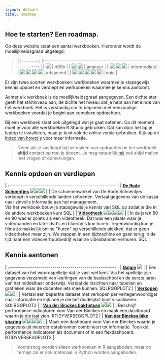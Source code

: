 ```yaml
---
layout: default
titel: Roadmap
---
```


## Hoe te starten? Een roadmap.

Op deze website staat een aantal werkboeken. Hieronder wordt de moeilijkheidsgraad uitgelegd:

> | :---------: |:---------------------------------------------------------------------:|
> | <span> <img class="inline-icon fg-red" src="./assets/svg/star.svg" /></span> | n00b |
> | <span> <img class="inline-icon fg-red" src="./assets/svg/star.svg" /> <img class="inline-icon fg-red" src="./assets/svg/star.svg" /></span> | amateur |
> | <span> <img class="inline-icon fg-red" src="./assets/svg/star.svg" /> <img class="inline-icon fg-red" src="./assets/svg/star.svg" /> <img class="inline-icon fg-red" src="./assets/svg/star.svg" /> </span> | intermediate|
> | <span> <img class="inline-icon fg-red" src="./assets/svg/star.svg" /> <img class="inline-icon fg-red" src="./assets/svg/star.svg" /> <img class="inline-icon fg-red" src="./assets/svg/star.svg" /> <img class="inline-icon fg-red" src="./assets/svg/star.svg" /></span>| advanced |
> | <span> <img class="inline-icon fg-red" src="./assets/svg/star.svg" /> <img class="inline-icon fg-red" src="./assets/svg/star.svg" /> <img class="inline-icon fg-red" src="./assets/svg/star.svg" /> <img class="inline-icon fg-red" src="./assets/svg/star.svg" /> <img class="inline-icon fg-red" src="./assets/svg/star.svg" /></span> | epic |


Er zijn twee soorten werkboeken: werkboeken waarmee je stapsgewijs kennis opdoet en verdiept en werkboeken waarmee je kennis aantoont.

Achter elk werkboek is de moeilijkheidsgraad aangegeven. Een dichte ster geeft het startniveau aan; de dichte het niveau dat je hebt aan het einde van het werkboek. Het is verstandig om te beginnen met eenvoudige werkboeken voordat je begint aan complexe opdrachten.

Bij een werkboek staat ook uitgelegd wat je gaat oefenen. Op dit moment moet je voor alle werkboeken R Studio gebruiken. Dat kan door het op je laptop te installeren, maar je kunt ook de online versie gebruiken. Kijk op de [index van howto's](howto.md) voor meer informatie.

> Neem als je vastloopt bij het maken van opdrachten in het werkboek **altijd** contact op met je docent. Je mag natuurlijk [mij](mailto:k.velthuijs@fontys.nl) ook altijd mailen met vragen of opmerkingen. 

## Kennis opdoen en verdiepen

| :------------------------------------------------------ |
| [**De Rode Schoentjes**](/oefening/de-rode-schoentjes.md) <span> <img class="inline-icon fg-red" src="./assets/svg/star.svg" /><img class="inline-icon fg-red" src="./assets/svg/star-open.svg" /><img class="inline-icon fg-red" src="./assets/svg/star-open.svg" /> </span> |
| De schoenenwinkel van De Rode Schoentjes verkoopt in verschillende landen schoenen. Vertaal gegevens van de kassa naar zinvolle informatie aan het management.<br> Via het werkboek bouw je stapsgewijs je kennis van SQL op zodat je die in de andere werkboeken kunt  <span class="pills"><span class="pill bg-blue">SQL</span></span> |
| [**Videotheek**](/oefening/videotheek.md) <span> <img class="inline-icon fg-red" src="./assets/svg/star.svg" /><img class="inline-icon fg-red" src="./assets/svg/star-open.svg" /><img class="inline-icon fg-red" src="./assets/svg/star-open.svg" /><img class="inline-icon fg-red" src="./assets/svg/star-open.svg" /></span> |
| In de jaren 80 en 90 was er zoiets als een videotheek. Dat was een plaats waar je videobanden en later dvd's en blueray's kon huren. Tegenwoordig kun je films zo makkelijk online "huren" op verschillende plekken, dat er geen videotheken meer zijn. We stappen in een tijdmachine en gaan terug in de tijd naar een videoverhuurbedrijf waar ze videobanden verhuren. <span class="pills"><span class="pill bg-blue">SQL</span></span> |

## Kennis aantonen

| :------------------------------------------------------ |
| [**Galgje**](/oefening/galgje.md) <span><img class="inline-icon fg-red" src="./assets/svg/star.svg" /></span> |
| Een dataset van het woordspelletje dat je vast wel kent. Via het spelletje zijn gegevens verzameld van leerlingen van de basisschool en de eerste jaren van het middelbaar onderwijs. Vertaal de inzichten naar tabellen en grafieken waar de docenten iets mee kunnen. <span class="pills"><span class="pill bg-blue">SQL</span><span class="pill bg-green">R</span><span class="pill bg-green">GGPLOT2</span></span> |
| [**Verkopen**](/oefening/verkopen-visualiseren.md) <span><img class="inline-icon fg-red" src="./assets/svg/star.svg" /><img class="inline-icon fg-red" src="./assets/svg/star.svg" /></span> |
| Vertaal een beperkte dataset met verkopen per vertegenwoordiger naar informatie en kijk hoe je die het duidelijkst kunt visualiseren. <span class="pills"><span class="pill bg-blue">SQL</span><span class="pill bg-green">R</span><span class="pill bg-green">GGPLOT2</span></span> |
| [**Van der Binckes bakfietsen**](/oefening/vanderbinckes.md) <span><img class="inline-icon fg-red" src="./assets/svg/star.svg" /><img class="inline-icon fg-red" src="./assets/svg/star.svg" /></span> |
| Beschrijf performance indicatoren voor Van der Binckes en maak een dashboard waarin je die laat zien. <span class="pills"><span class="pill bg-green">R</span><span class="pill bg-green">TIDYVERSE</span><span class="pill bg-green">GGPLOT2</span></span> |
| [**Van der Binckes bike sharing**](/oefening/vanderbinckes-bikesharing.md) <span><img class="inline-icon fg-red" src="./assets/svg/star.svg" /><img class="inline-icon fg-red" src="./assets/svg/star.svg" /><img class="inline-icon fg-red" src="./assets/svg/star.svg" /><img class="inline-icon fg-red" src="./assets/svg/star.svg" /></span> |
| Maak een dashboard voor Van der Binckes waarin je gegevens uit meerder databronnen combineert tot informatie. Toon de performance indicatoren als document of in een flexdashboard. <span class="pills"><span class="pill bg-green">R</span><span class="pill bg-green">TIDYVERSE</span><span class="pill bg-green">GGPLOT2</span></span> |

> Vooralsnog worden alleen werkboeken in R aangeboden, maar op termijn zal er ook materiaal in Python worden aangeboden.
